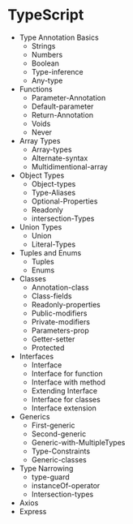 <h1>TypeScript</h1>
<ul>
    <li>Type Annotation Basics
        <ul>
            <li>Strings</li>
            <li>Numbers</li>
            <li>Boolean</li>
            <li>Type-inference</li>
            <li>Any-type</li>
        </ul>
    </li>
    <li>Functions
        <ul>
            <li>Parameter-Annotation</li>
            <li>Default-parameter</li>
            <li>Return-Annotation</li>
            <li>Voids</li>
            <li>Never</li>
        </ul>
    </li>
    <li>Array Types
        <ul>
            <li>Array-types</li>
            <li>Alternate-syntax</li>
            <li>Multidimentional-array</li>
        </ul>
    </li>
    <li>Object Types
        <ul>
            <li>Object-types</li>
            <li>Type-Aliases</li>
            <li>Optional-Properties</li>
            <li>Readonly</li>
            <li>intersection-Types</li>
        </ul>
    </li>
    <li>Union Types
        <ul>
            <li>Union</li>
            <li>Literal-Types</li>
        </ul>
    </li>
    <li>Tuples and Enums
        <ul>
            <li>Tuples</li>
            <li>Enums</li>
        </ul>
    </li>
    <li>Classes
        <ul>
            <li>Annotation-class</li>
            <li>Class-fields</li>
            <li>Readonly-properties</li>
            <li>Public-modifiers</li>
            <li>Private-modifiers</li>
            <li>Parameters-prop</li>
            <li>Getter-setter</li>
            <li>Protected</li>
        </ul>
    </li>
    <li>Interfaces
        <ul>
            <li>Interface</li>
            <li>Interface for function</li>
            <li>Interface with method</li>
            <li>Extending Interface</li>
            <li>Interface for classes</li>
            <li>Interface extension</li>
        </ul>
    </li>
    <li>Generics
        <ul>
            <li>First-generic</li>
            <li>Second-generic</li>
            <li>Generic-with-MultipleTypes</li>
            <li>Type-Constraints</li>
            <li>Generic-classes</li>
        </ul>
    </li>
    <li>Type Narrowing
        <ul>
            <li>type-guard</li>
            <li>instanceOf-operator</li>
            <li>Intersection-types</li>
        </ul>
    </li>
    <li>Axios</li>
    <li>Express</li>
</ul>
